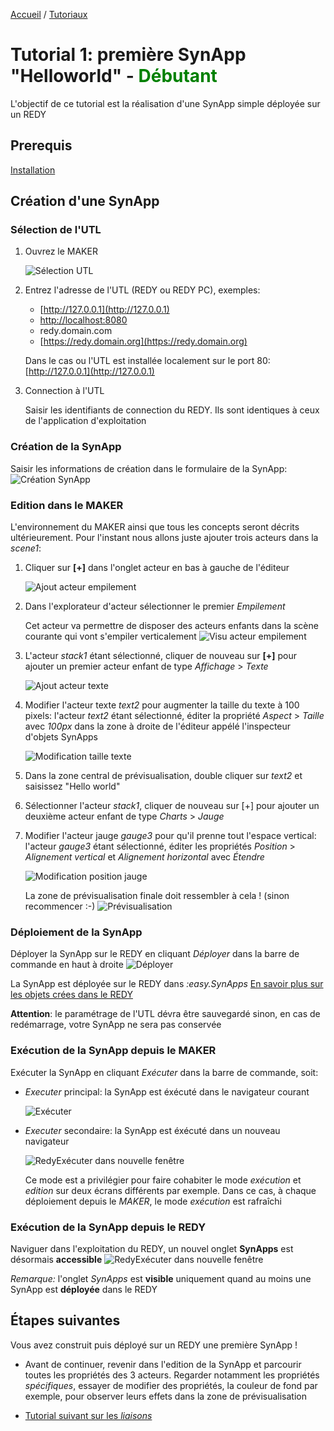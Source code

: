 [Accueil](../../) / [Tutoriaux](../index.md)

# Tutorial 1: première SynApp "Helloworld" - **<span style='color:green'>Débutant</span>**

L'objectif de ce tutorial est la réalisation d'une SynApp simple déployée sur un REDY

## Prerequis

[Installation](../../install.md)

## Création d'une SynApp

### Sélection de l'UTL

1. Ouvrez le MAKER

    ![Sélection UTL](assets/tuto01device.PNG)

2. Entrez l'adresse de l'UTL (REDY ou REDY PC), exemples:

    * [http://127.0.0.1](http://127.0.0.1)
    * [http://localhost:8080](http://localhost:8080)
    * redy.domain.com
    * [https://redy.domain.org](https://redy.domain.org)

    Dans le cas ou l'UTL est installée localement sur le port 80: [http://127.0.0.1](http://127.0.0.1)

3. Connection à l'UTL

    Saisir les identifiants de connection du REDY. Ils sont identiques à ceux de l'application d'exploitation

### Création de la SynApp

Saisir les informations de création dans le formulaire de la SynApp:
![Création SynApp](assets/tuto01new.PNG)

### Edition dans le MAKER

L'environnement du MAKER ainsi que tous les concepts seront décrits ultérieurement. Pour l'instant nous allons juste ajouter trois acteurs dans la *scene1*:

1. Cliquer sur **[+]** dans l'onglet acteur en bas à gauche de l'éditeur

    ![Ajout acteur empilement](assets/tuto01actorStack.PNG)

2. Dans l'explorateur d'acteur sélectionner le premier *Empilement*

    Cet acteur va permettre de disposer des acteurs enfants dans la scène courante qui vont s'empiler verticalement
    ![Visu acteur empilement](assets/tuto01actorStack2.PNG)

3. L'acteur *stack1* étant sélectionné, cliquer de nouveau sur **[+]** pour ajouter un premier acteur enfant de type *Affichage* > *Texte*

    ![Ajout acteur texte](assets/tuto01actorText.PNG)

4. Modifier l'acteur texte *text2* pour augmenter la taille du texte à 100 pixels: l'acteur *text2* étant sélectionné, éditer la propriété *Aspect* > *Taille* avec *100px* dans la zone à droite de l'éditeur appélé l'inspecteur d'objets SynApps

    ![Modification taille texte](assets/tuto01actorTextFontSize.PNG)

5. Dans la zone central de prévisualisation, double cliquer sur *text2* et saisissez "Hello world"

6. Sélectionner l'acteur *stack1*, cliquer de nouveau sur [+] pour ajouter un deuxième acteur enfant de type *Charts* > *Jauge*

7. Modifier l'acteur jauge *gauge3* pour qu'il prenne tout l'espace vertical: l'acteur *gauge3* étant sélectionné, éditer les propriétés *Position* > *Alignement vertical* et *Alignement horizontal* avec *Étendre*

    ![Modification position jauge](assets/tuto01actorGaugePosition.PNG)

    La zone de prévisualisation finale doit ressembler à cela ! (sinon recommencer :-)
    ![Prévisualisation](assets/tuto01preview.PNG)

### Déploiement de la SynApp

Déployer la SynApp sur le REDY en cliquant *Déployer* dans la barre de commande en haut à droite
![Déployer](assets/tuto01deploy.PNG)

La SynApp est déployée sur le REDY dans *:easy.SynApps*
[En savoir plus sur les objets crées dans le REDY](../../redy/explore.md)

**Attention**: le paramétrage de l'UTL dévra être sauvegardé sinon, en cas de redémarrage, votre SynApp ne sera pas conservée

### Exécution de la SynApp depuis le MAKER

Exécuter la SynApp en cliquant *Exécuter* dans la barre de commande, soit:

* *Executer* principal: la SynApp est éxécuté dans le navigateur courant

    ![Exécuter](assets/tuto01execute.PNG)

* *Executer* secondaire: la SynApp est éxécuté dans un nouveau navigateur

    ![RedyExécuter dans nouvelle fenêtre](assets/tuto01executeOutside.PNG)

    Ce mode est a privilégier pour faire cohabiter le mode *exécution* et *edition* sur deux écrans différents par exemple. Dans ce cas, à chaque déploiement depuis le *MAKER*, le mode *exécution* est rafraîchi

### Exécution de la SynApp depuis le REDY

Naviguer dans l'exploitation du REDY, un nouvel onglet **SynApps** est désormais **accessible**
![RedyExécuter dans nouvelle fenêtre](assets/index_1.png)

_Remarque:_ l'onglet *SynApps* est **visible** uniquement quand au moins une SynApp est **déployée** dans le REDY

## Étapes suivantes

Vous avez construit puis déployé sur un REDY une première SynApp !

* Avant de continuer, revenir dans l'edition de la SynApp et parcourir toutes les propriétés des 3 acteurs. Regarder notamment les propriétés *spécifiques*, essayer de modifier des propriétés, la couleur de fond par exemple, pour observer leurs effets dans la zone de prévisualisation

* [Tutorial suivant sur les _liaisons_](../tuto02/index.md)